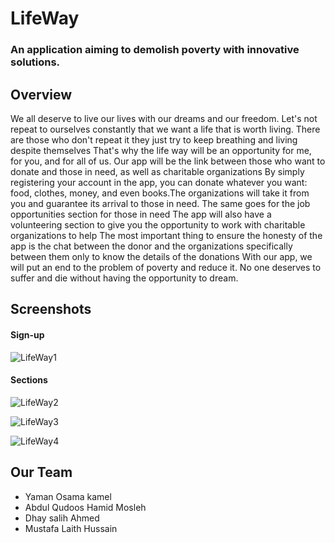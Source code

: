 # LifeWay

### An application aiming to demolish poverty with innovative solutions.

#### 

## Overview

We all deserve to live our lives with our dreams and our freedom. Let's not repeat to ourselves constantly that we want a life that is worth living. There are those who don't repeat it they just try to keep breathing and living despite themselves
That's why the life way will be an opportunity for me, for you, and for all of us. Our app will be the link between those who want to donate and those in need, as well as charitable organizations
By simply registering your account in the app, you can donate whatever you want: food, clothes, money, and even books.The organizations will take it from you and guarantee its arrival to those in need. The same goes for the job opportunities section for those in need
The app will also have a volunteering section to give you the opportunity to work with charitable organizations to help
The most important thing to ensure the honesty of the app is the chat between the donor and the organizations specifically between them only to know the details of the donations
With our app, we will put an end to the problem of poverty and reduce it. No one deserves to suffer and die without having the opportunity to dream.

## Screenshots

#### Sign-up
![LifeWay1](https://user-images.githubusercontent.com/129291090/228799121-8a696d9c-3016-4bab-a706-3d4e74460322.png)

#### Sections
![LifeWay2](https://user-images.githubusercontent.com/129291090/228799185-1b675eb6-69e4-4456-9a1f-f7cfc93bcdf1.png)

![LifeWay3](https://user-images.githubusercontent.com/129291090/228799198-d1f4f8ce-07e8-4472-855d-3c78f82aa439.png)

![LifeWay4](https://user-images.githubusercontent.com/129291090/228799245-81fa870d-ed9b-4dc7-bc0c-c9c97d80ca04.png)

## Our Team

- Yaman Osama kamel
- Abdul Qudoos Hamid Mosleh
- Dhay salih Ahmed
- Mustafa Laith Hussain

